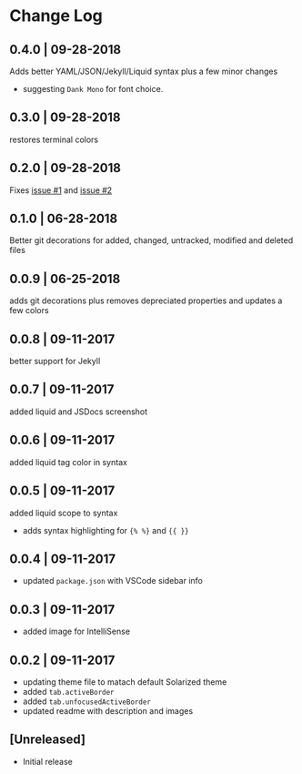 # Change Log

## 0.4.0 | 09-28-2018
Adds better YAML/JSON/Jekyll/Liquid syntax plus a few minor changes
* suggesting `Dank Mono` for font choice. 

## 0.3.0 | 09-28-2018
restores terminal colors

## 0.2.0 | 09-28-2018
Fixes [issue #1](https://github.com/ginfuru/vscode-better-solarized-dark/issues/1) and [issue #2](https://github.com/ginfuru/vscode-better-solarized-dark/issues/2)

## 0.1.0 | 06-28-2018
Better git decorations for added, changed, untracked, modified and deleted files

## 0.0.9 | 06-25-2018
adds git decorations plus removes depreciated properties and updates a few colors

## 0.0.8 | 09-11-2017
better support for Jekyll

## 0.0.7 | 09-11-2017
added liquid and JSDocs screenshot

## 0.0.6 | 09-11-2017
added liquid tag color in syntax

## 0.0.5 | 09-11-2017
added liquid scope to syntax
- adds syntax highlighting for `{% %}` and `{{ }}`

## 0.0.4 | 09-11-2017
- updated `package.json` with VSCode sidebar info

## 0.0.3 | 09-11-2017
- added image for IntelliSense

## 0.0.2 | 09-11-2017
- updating theme file to matach default Solarized theme
- added `tab.activeBorder` 
- added `tab.unfocusedActiveBorder`
- updated readme with description and images

## [Unreleased]
- Initial release
